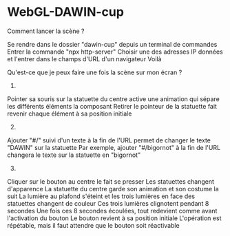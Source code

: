 # WebGL-DAWIN-cup

Comment lancer la scène ?

Se rendre dans le dossier "dawin-cup" depuis un terminal de commandes
Entrer la commande "npx http-server"
Choisir une des adresses IP données et l'entrer dans le champs d'URL d'un navigateur
Voilà


Qu'est-ce que je peux faire une fois la scène sur mon écran ?

1)
Pointer sa souris sur la statuette du centre active une animation qui sépare les différents éléments la composant
Retirer le pointeur de la statuette fait revenir chaque élément à sa position initiale

2)
Ajouter "#/" suivi d'un texte à la fin de l'URL permet de changer le texte "DAWIN" sur la statuette
Par exemple, ajouter "#/bigornot" à la fin de l'URL changera le texte sur la statuette en "bigornot"

3)
Cliquer sur le bouton au centre le fait se presser
Les statuettes changent d'apparence
La statuette du centre garde son animation et son costume la suit
La lumière au plafond s'éteint et les trois lumières en face des statuettes changent de couleur
Ces trois lumières clignotent pendant 8 secondes
Une fois ces 8 secondes écoulées, tout redevient comme avant l'activation du bouton
Le bouton revient à sa position initiale
L'opération est répétable, mais il faut attendre que le bouton soit réactivable
